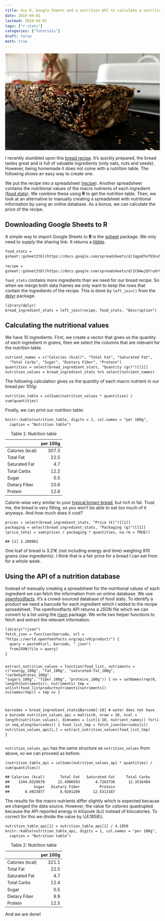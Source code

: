 ```yaml
---
title: Use R, Google Sheets and a nutrition API to calculate a nutrition table
date: 2019-04-01
lastmod: 2019-04-01
tags: ["r-stats"]
categories: ["Tutorials"]
draft: false
math: true
---
```


![](2019-04-nutrition-table-google-sheets.jpg)


<p>I recently stumbled upon this
<a href="https://greenysherry.com/life-changing-brot-mit-nuessen-nach-my-new-roots-glutenfrei-vegan/">bread recipe</a>.
It’s quickly prepared, the bread tastes great and is full of valuable ingredients
(only oats, nuts and seeds).
However, being homemade it does not come with a nutrition table.
The following shows an easy way to create one.</p>

<!-- more -->

<p>We put the recipe into a spreadsheet
(<a href="https://docs.google.com/spreadsheets/d/1C0AwjQYrudrV3ZLgQJZnCr9La7OVftRTZn3QKMrJx5E">recipe</a>).
Another spreadsheet contains the nutritional values of the macro nutrients of each ingredient
(<a href="https://docs.google.com/spreadsheets/d/1qgo8Yefb5nx5PVElZvmf6nSDI6RfN2ofd8CeMuSklHk">food stats</a>).
We combine these using <strong>R</strong> to get the nutrition table.
Then, we look at an alternative to manually creating a spreadsheet with nutritional information
by using an online database.
As a bonus, we can calculate the price of the recipe.</p>
<div id="downloading-google-sheets-to-r" class="section level2">
<h2>Downloading Google Sheets to R</h2>
<p>A simple way to import Google Sheets to <strong>R</strong> is the
<a href="https://cran.r-project.org/package=gsheet">gsheet</a> package.
We only need to supply the sharing link.
It returns a <a href="https://tibble.tidyverse.org/">tibble</a>.</p>

```r-stats
food_stats = gsheet::gsheet2tbl(https://docs.google.com/spreadsheets/d/1qgo8Yefb5nx5PVElZvmf6nSDI6RfN2ofd8CeMuSklHk)

recipe = gsheet::gsheet2tbl(https://docs.google.com/spreadsheets/d/1C0AwjQYrudrV3ZLgQJZnCr9La7OVftRTZn3QKMrJx5E)
```

<p><code>food_stats</code> contains more ingredients than we need for our bread recipe.
So when we merge both data frames we only want to keep the rows
that contain the ingredients of the recipe.
This is done by <code>left_join()</code> from the
<a href="https://cran.r-project.org/package=dplyr">dplyr</a> package.</p>

```
library(dplyr)
bread_ingredient_stats = left_join(recipe, food_stats, "Description")
```

</div>
<div id="calculating-the-nutritional-values" class="section level2">
<h2>Calculating the nutritional values</h2>
<p>We have 10 ingredients. First, we create a vector that gives us
the quantity of each ingredient in grams,
then we select the columns that are relevant for the nutrition table.</p>
<pre class="r"><code>nutrient_names = c(&quot;Calories (kcal)&quot;, &quot;Total Fat&quot;, &quot;Saturated Fat&quot;,
  &quot;Total Carbs&quot;, &quot;Sugar&quot;, &quot;Dietary Fiber&quot;, &quot;Protein&quot;)
quantities = select(bread_ingredient_stats, &quot;Quantity (gr)&quot;)[[1]]
nutrition_values = bread_ingredient_stats %&gt;% select(nutrient_names)</code></pre>
<p>The following calculation gives us the quantity of
each macro nutrient in our bread <em>per 100g</em>:</p>
<pre class="r"><code>nutrition_table = colSums(nutrition_values * quantities) / sum(quantities)</code></pre>
<p>Finally, we can print our nutrition table:</p>
<pre class="r"><code>knitr::kable(nutrition_table, digits = 1, col.names = &quot;per 100g&quot;,
  caption = &quot;Nutrition table&quot;)</code></pre>
<table>
<caption><span id="tab:unnamed-chunk-5">Table 1: </span>Nutrition table</caption>
<thead>
<tr class="header">
<th></th>
<th align="right">per 100g</th>
</tr>
</thead>
<tbody>
<tr class="odd">
<td>Calories (kcal)</td>
<td align="right">307.3</td>
</tr>
<tr class="even">
<td>Total Fat</td>
<td align="right">22.5</td>
</tr>
<tr class="odd">
<td>Saturated Fat</td>
<td align="right">4.7</td>
</tr>
<tr class="even">
<td>Total Carbs</td>
<td align="right">12.2</td>
</tr>
<tr class="odd">
<td>Sugar</td>
<td align="right">0.5</td>
</tr>
<tr class="even">
<td>Dietary Fiber</td>
<td align="right">10.6</td>
</tr>
<tr class="odd">
<td>Protein</td>
<td align="right">12.6</td>
</tr>
</tbody>
</table>
<p>Calorie-wise very similar to your <a href="https://www.google.com/search?q=brown+bread">typical brown bread</a>, but rich in fat.
Trust me, the bread is very filling, so you won’t be able to eat too much of it anyways.
And how much does it cost?</p>
<pre class="r"><code>prices = select(bread_ingredient_stats, &quot;Price (€)&quot;)[[1]]
packaging = select(bread_ingredient_stats, &quot;Packaging (g)&quot;)[[1]]
(price_total = sum(prices / packaging * quantities, na.rm = TRUE))</code></pre>
<pre><code>## [1] 3.208962</code></pre>
<p>One loaf of bread is 3.21€ (not including energy and time)
weighing 910 grams (raw ingredients).
I think that is a fair price for a bread I can eat from for a whole week.</p>
</div>
<div id="using-the-api-of-a-nutrition-database" class="section level2">
<h2>Using the API of a nutrition database</h2>
<p>Instead of manually creating a spreadsheet for the nutritional values of each ingredient
we can fetch the information from on online database.
We use <a href="https://openfoodfacts.org">openfoodfacts</a>.
It’s a crowd-sourced database of food stats.
To identify a product we need a barcode for each ingredient
which I added to the recipe spreadsheet.
The openfoodfacts API returns a JSON file which we can convert to a list
using the <a href="https://cran.r-project.org/package=rjson">rjson</a> package.
We write two helper functions to fetch and extract the relevant information.</p>
<pre class="r"><code>library(&quot;rjson&quot;)
fetch_json = function(barcode, url = &quot;https://world.openfoodfacts.org/api/v0/product/&quot;) {
  query = paste0(url, barcode, &quot;.json&quot;)
  fromJSON(file = query)
}

extract_nutrition_values = function(food_list,
  nutriments = c(&quot;energy_100g&quot;, &quot;fat_100g&quot;, &quot;saturated-fat_100g&quot;,
  &quot;carbohydrates_100g&quot;, &quot;sugars_100g&quot;, &quot;fiber_100g&quot;,
  &quot;proteins_100g&quot;)) {
  nv = setNames(rep(0, length(nutriments)), nutriments)
  tmp = unlist(food_list$product$nutriments[nutriments])
  nv[names(tmp)] = tmp
  nv
}

barcodes = bread_ingredient_stats$Barcode[-10] # water does not have a barcode
nutrition_values_api = matrix(0, nrow = 10, ncol = length(nutrition_values),
  dimnames = list(1:10, nutrient_names))
for(i in seq_along(barcodes)) {
  food_list_tmp = fetch_json(barcodes[i])
  nutrition_values_api[i,] = extract_nutrition_values(food_list_tmp)
}</code></pre>
<p><code>nutrition_values_api</code> has the same structure as <code>nutrition_values</code> from above,
so we can proceed as before:</p>
<pre class="r"><code>(nutrition_table_api = colSums(nutrition_values_api * quantities) / sum(quantities))</code></pre>
<pre><code>## Calories (kcal)       Total Fat   Saturated Fat     Total Carbs
##    1344.0329670      22.4906593       4.7263736      12.3516484
##           Sugar   Dietary Fiber         Protein
##       0.4923077       8.9291209      12.5313187</code></pre>
<p>The results for the macro nutrients differ slightly which is expected
because we changed the data source.
However, the value for <em>calories</em> quadrupled
because the API reported energy in kilojoule (kJ) instead of kilocalories.
To correct for this we divide the value by <span class="math inline">\(4.1858\)</span>.</p>
<pre class="r"><code>nutrition_table_api[1] = nutrition_table_api[1] / 4.1858
knitr::kable(nutrition_table_api, digits = 1, col.names = &quot;per 100g&quot;,
  caption = &quot;Nutrition table&quot;)</code></pre>
<table>
<caption><span id="tab:unnamed-chunk-9">Table 2: </span>Nutrition table</caption>
<thead>
<tr class="header">
<th></th>
<th align="right">per 100g</th>
</tr>
</thead>
<tbody>
<tr class="odd">
<td>Calories (kcal)</td>
<td align="right">321.1</td>
</tr>
<tr class="even">
<td>Total Fat</td>
<td align="right">22.5</td>
</tr>
<tr class="odd">
<td>Saturated Fat</td>
<td align="right">4.7</td>
</tr>
<tr class="even">
<td>Total Carbs</td>
<td align="right">12.4</td>
</tr>
<tr class="odd">
<td>Sugar</td>
<td align="right">0.5</td>
</tr>
<tr class="even">
<td>Dietary Fiber</td>
<td align="right">8.9</td>
</tr>
<tr class="odd">
<td>Protein</td>
<td align="right">12.5</td>
</tr>
</tbody>
</table>
<p>And we are done!</p>
</div>
